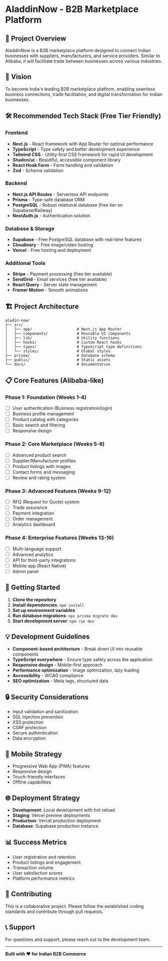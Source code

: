 # AladdinNow - B2B Marketplace Platform

## 🚀 Project Overview
AladdinNow is a B2B marketplace platform designed to connect Indian businesses with suppliers, manufacturers, and service providers. Similar to Alibaba, it will facilitate trade between businesses across various industries.

## 🎯 Vision
To become India's leading B2B marketplace platform, enabling seamless business connections, trade facilitation, and digital transformation for Indian businesses.

## 🛠️ Recommended Tech Stack (Free Tier Friendly)

### Frontend
- **Next.js** - React framework with App Router for optimal performance
- **TypeScript** - Type safety and better development experience
- **Tailwind CSS** - Utility-first CSS framework for rapid UI development
- **Shadcn/ui** - Beautiful, accessible component library
- **React Hook Form** - Form handling and validation
- **Zod** - Schema validation

### Backend
- **Next.js API Routes** - Serverless API endpoints
- **Prisma** - Type-safe database ORM
- **PostgreSQL** - Robust relational database (free tier on Supabase/Railway)
- **NextAuth.js** - Authentication solution

### Database & Storage
- **Supabase** - Free PostgreSQL database with real-time features
- **Cloudinary** - Free image/video hosting
- **Vercel** - Free hosting and deployment

### Additional Tools
- **Stripe** - Payment processing (free tier available)
- **SendGrid** - Email services (free tier available)
- **React Query** - Server state management
- **Framer Motion** - Smooth animations

## 🏗️ Project Architecture

```
aladin-now/
├── src/
│   ├── app/                    # Next.js App Router
│   ├── components/             # Reusable UI components
│   ├── lib/                    # Utility functions
│   ├── hooks/                  # Custom React hooks
│   ├── types/                  # TypeScript type definitions
│   └── styles/                 # Global styles
├── prisma/                     # Database schema
├── public/                     # Static assets
└── docs/                       # Documentation
```

## 📋 Core Features (Alibaba-like)

### Phase 1: Foundation (Weeks 1-4)
- [ ] User authentication (Business registration/login)
- [ ] Business profile management
- [ ] Product catalog with categories
- [ ] Basic search and filtering
- [ ] Responsive design

### Phase 2: Core Marketplace (Weeks 5-8)
- [ ] Advanced product search
- [ ] Supplier/Manufacturer profiles
- [ ] Product listings with images
- [ ] Contact forms and messaging
- [ ] Review and rating system

### Phase 3: Advanced Features (Weeks 9-12)
- [ ] RFQ (Request for Quote) system
- [ ] Trade assurance
- [ ] Payment integration
- [ ] Order management
- [ ] Analytics dashboard

### Phase 4: Enterprise Features (Weeks 13-16)
- [ ] Multi-language support
- [ ] Advanced analytics
- [ ] API for third-party integrations
- [ ] Mobile app (React Native)
- [ ] Admin panel

## 🚀 Getting Started

1. **Clone the repository**
2. **Install dependencies**: `npm install`
3. **Set up environment variables**
4. **Run database migrations**: `npx prisma migrate dev`
5. **Start development server**: `npm run dev`

## 💡 Development Guidelines

- **Component-based architecture** - Break down UI into reusable components
- **TypeScript everywhere** - Ensure type safety across the application
- **Responsive design** - Mobile-first approach
- **Performance optimization** - Image optimization, lazy loading
- **Accessibility** - WCAG compliance
- **SEO optimization** - Meta tags, structured data

## 🔒 Security Considerations

- Input validation and sanitization
- SQL injection prevention
- XSS protection
- CSRF protection
- Secure authentication
- Data encryption

## 📱 Mobile Strategy

- Progressive Web App (PWA) features
- Responsive design
- Touch-friendly interfaces
- Offline capabilities

## 🌐 Deployment Strategy

- **Development**: Local development with hot reload
- **Staging**: Vercel preview deployments
- **Production**: Vercel production deployment
- **Database**: Supabase production instance

## 📊 Success Metrics

- User registration and retention
- Product listings and engagement
- Transaction volume
- User satisfaction scores
- Platform performance metrics

## 🤝 Contributing

This is a collaborative project. Please follow the established coding standards and contribute through pull requests.

## 📞 Support

For questions and support, please reach out to the development team.

---

**Built with ❤️ for Indian B2B Commerce**
